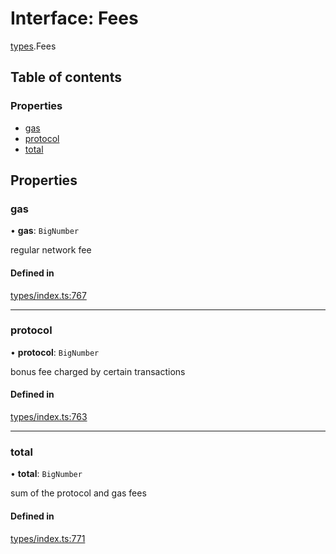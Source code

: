 # Interface: Fees

[types](../wiki/types).Fees

## Table of contents

### Properties

- [gas](../wiki/types.Fees#gas)
- [protocol](../wiki/types.Fees#protocol)
- [total](../wiki/types.Fees#total)

## Properties

### gas

• **gas**: `BigNumber`

regular network fee

#### Defined in

[types/index.ts:767](https://github.com/PolymeshAssociation/polymesh-sdk/blob/07b115c8/src/types/index.ts#L767)

___

### protocol

• **protocol**: `BigNumber`

bonus fee charged by certain transactions

#### Defined in

[types/index.ts:763](https://github.com/PolymeshAssociation/polymesh-sdk/blob/07b115c8/src/types/index.ts#L763)

___

### total

• **total**: `BigNumber`

sum of the protocol and gas fees

#### Defined in

[types/index.ts:771](https://github.com/PolymeshAssociation/polymesh-sdk/blob/07b115c8/src/types/index.ts#L771)
